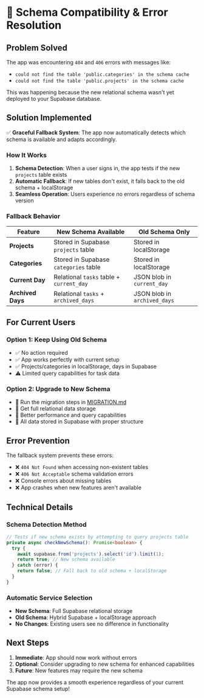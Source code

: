 # 🔧 Schema Compatibility & Error Resolution

## Problem Solved

The app was encountering `404` and `406` errors with messages like:

- `could not find the table 'public.categories' in the schema cache`
- `could not find the table 'public.projects' in the schema cache`

This was happening because the new relational schema wasn't yet deployed to your Supabase database.

## Solution Implemented

✅ **Graceful Fallback System**: The app now automatically detects which schema is available and adapts accordingly.

### How It Works

1. **Schema Detection**: When a user signs in, the app tests if the new `projects` table exists
2. **Automatic Fallback**: If new tables don't exist, it falls back to the old schema + localStorage
3. **Seamless Operation**: Users experience no errors regardless of schema version

### Fallback Behavior

| Feature | New Schema Available | Old Schema Only |
|---------|---------------------|-----------------|
| **Projects** | Stored in Supabase `projects` table | Stored in localStorage |
| **Categories** | Stored in Supabase `categories` table | Stored in localStorage |
| **Current Day** | Relational `tasks` table + `current_day` | JSON blob in `current_day` |
| **Archived Days** | Relational `tasks` + `archived_days` | JSON blob in `archived_days` |

## For Current Users

### Option 1: Keep Using Old Schema

- ✅ No action required
- ✅ App works perfectly with current setup
- ✅ Projects/categories in localStorage, days in Supabase
- ⚠️ Limited query capabilities for task data

### Option 2: Upgrade to New Schema

- 🚀 Run the migration steps in [MIGRATION.md](./MIGRATION.md)
- 🚀 Get full relational data storage
- 🚀 Better performance and query capabilities
- 🚀 All data stored in Supabase with proper structure

## Error Prevention

The fallback system prevents these errors:

- ❌ `404 Not Found` when accessing non-existent tables
- ❌ `406 Not Acceptable` schema validation errors
- ❌ Console errors about missing tables
- ❌ App crashes when new features aren't available

## Technical Details

### Schema Detection Method

```typescript
// Tests if new schema exists by attempting to query projects table
private async checkNewSchema(): Promise<boolean> {
  try {
    await supabase.from('projects').select('id').limit(1);
    return true; // New schema available
  } catch (error) {
    return false; // Fall back to old schema + localStorage
  }
}
```

### Automatic Service Selection

- **New Schema**: Full Supabase relational storage
- **Old Schema**: Hybrid Supabase + localStorage approach
- **No Changes**: Existing users see no difference in functionality

## Next Steps

1. **Immediate**: App should now work without errors
2. **Optional**: Consider upgrading to new schema for enhanced capabilities
3. **Future**: New features may require the new schema

The app now provides a smooth experience regardless of your current Supabase schema setup!
